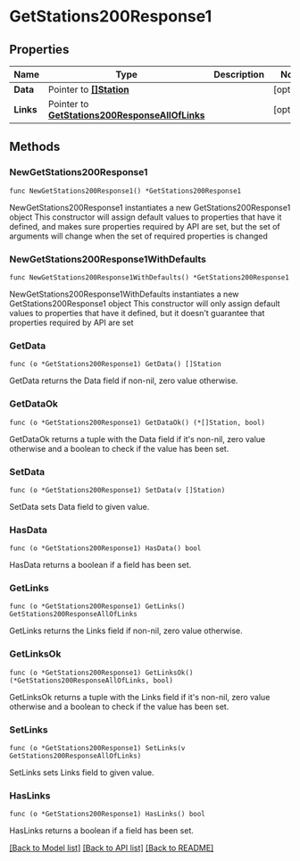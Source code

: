 # GetStations200Response1

## Properties

Name | Type | Description | Notes
------------ | ------------- | ------------- | -------------
**Data** | Pointer to [**[]Station**](Station.md) |  | [optional] 
**Links** | Pointer to [**GetStations200ResponseAllOfLinks**](GetStations200ResponseAllOfLinks.md) |  | [optional] 

## Methods

### NewGetStations200Response1

`func NewGetStations200Response1() *GetStations200Response1`

NewGetStations200Response1 instantiates a new GetStations200Response1 object
This constructor will assign default values to properties that have it defined,
and makes sure properties required by API are set, but the set of arguments
will change when the set of required properties is changed

### NewGetStations200Response1WithDefaults

`func NewGetStations200Response1WithDefaults() *GetStations200Response1`

NewGetStations200Response1WithDefaults instantiates a new GetStations200Response1 object
This constructor will only assign default values to properties that have it defined,
but it doesn't guarantee that properties required by API are set

### GetData

`func (o *GetStations200Response1) GetData() []Station`

GetData returns the Data field if non-nil, zero value otherwise.

### GetDataOk

`func (o *GetStations200Response1) GetDataOk() (*[]Station, bool)`

GetDataOk returns a tuple with the Data field if it's non-nil, zero value otherwise
and a boolean to check if the value has been set.

### SetData

`func (o *GetStations200Response1) SetData(v []Station)`

SetData sets Data field to given value.

### HasData

`func (o *GetStations200Response1) HasData() bool`

HasData returns a boolean if a field has been set.

### GetLinks

`func (o *GetStations200Response1) GetLinks() GetStations200ResponseAllOfLinks`

GetLinks returns the Links field if non-nil, zero value otherwise.

### GetLinksOk

`func (o *GetStations200Response1) GetLinksOk() (*GetStations200ResponseAllOfLinks, bool)`

GetLinksOk returns a tuple with the Links field if it's non-nil, zero value otherwise
and a boolean to check if the value has been set.

### SetLinks

`func (o *GetStations200Response1) SetLinks(v GetStations200ResponseAllOfLinks)`

SetLinks sets Links field to given value.

### HasLinks

`func (o *GetStations200Response1) HasLinks() bool`

HasLinks returns a boolean if a field has been set.


[[Back to Model list]](../README.md#documentation-for-models) [[Back to API list]](../README.md#documentation-for-api-endpoints) [[Back to README]](../README.md)


